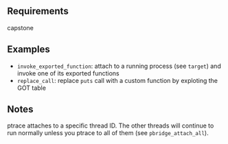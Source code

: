 Requirements
------------
capstone

Examples
--------

- `invoke_exported_function`: attach to a running process (see `target`) and invoke one of its exported functions
- `replace_call`: replace `puts` call with a custom function by exploting the GOT table

Notes
-----
ptrace attaches to a specific thread ID. The other threads will continue to run
normally unless you ptrace to all of them (see `pbridge_attach_all`).
